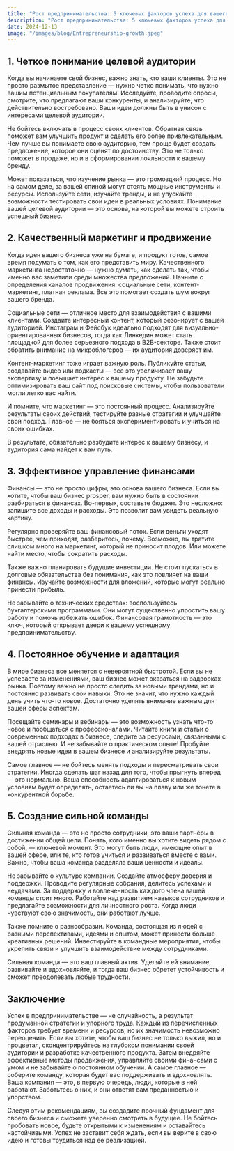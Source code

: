 ```yaml
---  
title: "Рост предпринимательства: 5 ключевых факторов успеха для вашего бизнеса"  
description: "Рост предпринимательства: 5 ключевых факторов успеха для вашего бизнеса"  
date: 2024-12-13
image: "/images/blog/Entrepreneurship-growth.jpeg" 
---
```


## 1. Четкое понимание целевой аудитории

Когда вы начинаете свой бизнес, важно знать, кто ваши клиенты. Это не просто размытое представление — нужно четко понимать, что нужно вашим потенциальным покупателям. Исследуйте, проводите опросы, смотрите, что предлагают ваши конкуренты, и анализируйте, что действительно востребовано. Ваши идеи должны быть в унисон с интересами целевой аудитории.

Не бойтесь включать в процесс своих клиентов. Обратная связь поможет вам улучшить продукт и сделать его более привлекательным. Чем лучше вы понимаете свою аудиторию, тем проще будет создать предложение, которое они оценят по достоинству. Это не только поможет в продаже, но и в сформировании лояльности к вашему бренду.

Может показаться, что изучение рынка — это громоздкий процесс. Но на самом деле, за вашей спиной могут стоять мощные инструменты и ресурсы. Используйте сети, изучайте тренды, и не упускайте возможности тестировать свои идеи в реальных условиях. Понимание вашей целевой аудитории — это основа, на которой вы можете строить успешный бизнес.
## 2. Качественный маркетинг и продвижение

Когда идея вашего бизнеса уже на бумаге, и продукт готов, самое время подумать о том, как его представить миру. Качественного маркетинга недостаточно — нужно думать, как сделать так, чтобы именно вас заметили среди множества предложений. Начните с определения каналов продвижения: социальные сети, контент-маркетинг, платная реклама. Все это помогает создать шум вокруг вашего бренда.

Социальные сети — отличное место для взаимодействия с вашими клиентами. Создайте интересный контент, который резонирует с вашей аудиторией. Инстаграм и Фейсбук идеально подходят для визуально-ориентированных бизнесов, тогда как Линкедин может стать площадкой для более серьезного подхода в B2B-секторе. Также стоит обратить внимание на микроблогеров — их аудитория доверяет им.

Контент-маркетинг тоже играет важную роль. Публикуйте статьи, создавайте видео или подкасты — все это увеличивает вашу экспертизу и повышает интерес к вашему продукту. Не забудьте оптимизировать ваш сайт под поисковые системы, чтобы пользователи могли легко вас найти. 

И помните, что маркетинг — это постоянный процесс. Анализируйте результаты своих действий, тестируйте разные стратегии и улучшайте свой подход. Главное — не бояться экспериментировать и учиться на своих ошибках.

В результате, обязательно разбудите интерес к вашему бизнесу, и аудитория сама найдет к вам путь.
## 3. Эффективное управление финансами

Финансы — это не просто цифры, это основа вашего бизнеса. Если вы хотите, чтобы ваш бизнес prosper, вам нужно быть в состоянии разбираться в финансах. Во-первых, составьте бюджет. Это несложно: запишите все доходы и расходы. Это позволит вам увидеть реальную картину.

Регулярно проверяйте ваш финансовый поток. Если деньги уходят быстрее, чем приходят, разберитесь, почему. Возможно, вы тратите слишком много на маркетинг, который не приносит плодов. Или можете найти место, чтобы сократить расходы.

Также важно планировать будущие инвестиции. Не стоит пускаться в долговые обязательства без понимания, как это повлияет на ваши финансы. Изучайте возможности для вложений, которые могут реально принести прибыль.

Не забывайте о технических средствах: воспользуйтесь бухгалтерскими программами. Они могут существенно упростить вашу работу и помочь избежать ошибок. Финансовая грамотность — это ключ, который открывает двери к вашему успешному предпринимательству.
## 4. Постоянное обучение и адаптация

В мире бизнеса все меняется с невероятной быстротой. Если вы не успеваете за изменениями, ваш бизнес может оказаться на задворках рынка. Поэтому важно не просто следить за новыми трендами, но и постоянно развивать свои навыки. Это не значит, что нужно каждый день учить что-то новое. Достаточно уделять внимание важным для вашей сферы аспектам.

Посещайте семинары и вебинары — это возможность узнать что-то новое и пообщаться с профессионалами. Читайте книги и статьи о современных подходах в бизнесе, следите за ресурсами, связанными с вашей отраслью. И не забывайте о практическом опыте! Пробуйте внедрять новые идеи в вашем бизнесе и анализируйте результаты. 

Самое главное — не бойтесь менять подходы и пересматривать свои стратегии. Иногда сделать шаг назад для того, чтобы прыгнуть вперед — это нормально. Ваша способность адаптироваться к новым условиям будет определять, остаетесь ли вы на плаву или же тонете в конкурентной борьбе.
## 5. Создание сильной команды

Сильная команда — это не просто сотрудники, это ваши партнёры в достижении общей цели. Понять, кого именно вы хотите видеть рядом с собой, — ключевой момент. Это могут быть люди, имеющие опыт в вашей сфере, или те, кто готов учиться и развиваться вместе с вами. Важно, чтобы ваша команда разделяла ваши ценности и идеалы.

Не забывайте о культуре компании. Создайте атмосферу доверия и поддержки. Проводите регулярные собрания, делитесь успехами и неудачами. За поддержку и вовлеченность каждого члена вашей команды стоит много. Работайте над развитием навыков сотрудников и предлагайте возможности для личностного роста. Когда люди чувствуют свою значимость, они работают лучше.

Также помните о разнообразии. Команда, состоящая из людей с разными перспективами, идеями и опытом, может принести больше креативных решений. Инвестируйте в командные мероприятия, чтобы укрепить связи и улучшить взаимодействие между сотрудниками.

Сильная команда — это ваш главный актив. Уделяйте ей внимание, развивайте и вдохновляйте, и тогда ваш бизнес обретет устойчивость и сможет преодолевать любые трудности.
## Заключение

Успех в предпринимательстве — не случайность, а результат продуманной стратегии и упорного труда. Каждый из перечисленных факторов требует времени и ресурсов, но их значимость невозможно переоценить. Если вы хотите, чтобы ваш бизнес не только выжил, но и процветал, сконцентрируйтесь на глубоком понимании своей аудитории и разработке качественного продукта. Затем внедряйте эффективные методы продвижения, управляйте своими финансами с умом и не забывайте о постоянном обучении. А самое главное — соберите команду, которая будет вас поддерживать и вдохновлять. Ваша компания — это, в первую очередь, люди, которые в ней работают. Заботьтесь о них, и они ответят вам преданностью и упорством.

Следуя этим рекомендациям, вы создадите прочный фундамент для своего бизнеса и сможете уверенно смотреть в будущее. Не бойтесь пробовать новое, будьте открытыми к изменениям и оставайтесь настойчивыми. Успех не заставит себя ждать, если вы верите в свою идею и готовы трудиться над ее реализацией.